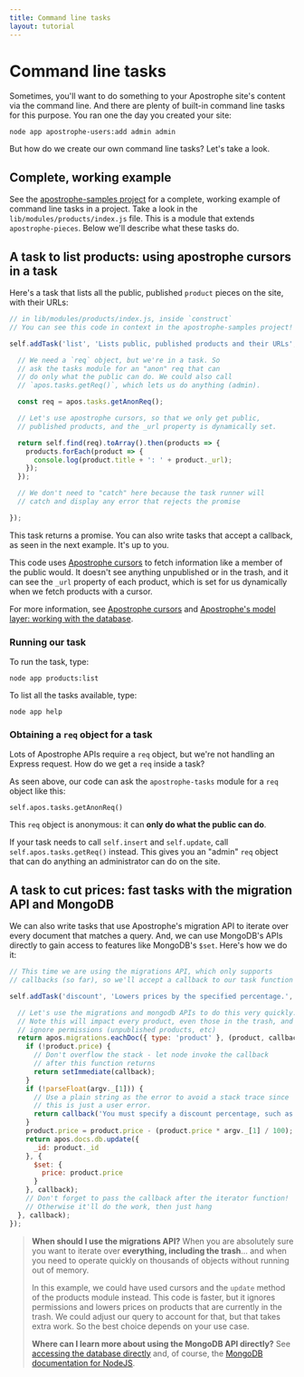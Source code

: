 ```yaml
---
title: Command line tasks
layout: tutorial
---
```


# Command line tasks

Sometimes, you'll want to do something to your Apostrophe site's content via the command line. And there are plenty of built-in command line tasks for this purpose. You ran one the day you created your site:

```text
node app apostrophe-users:add admin admin
```

But how do we create our own command line tasks? Let's take a look.

## Complete, working example

See the [apostrophe-samples project](https://github.com/apostrophecms/apostrophe-samples) for a complete, working example of command line tasks in a project. Take a look in the `lib/modules/products/index.js` file. This is a module that extends `apostrophe-pieces`. Below we'll describe what these tasks do.

## A task to list products: using apostrophe cursors in a task

Here's a task that lists all the public, published `product` pieces on the site, with their URLs:

```javascript
// in lib/modules/products/index.js, inside `construct`
// You can see this code in context in the apostrophe-samples project!

self.addTask('list', 'Lists public, published products and their URLs', (apos, argv) => {

  // We need a `req` object, but we're in a task. So
  // ask the tasks module for an "anon" req that can
  // do only what the public can do. We could also call
  // `apos.tasks.getReq()`, which lets us do anything (admin).

  const req = apos.tasks.getAnonReq();

  // Let's use apostrophe cursors, so that we only get public,
  // published products, and the _url property is dynamically set.

  return self.find(req).toArray().then(products => {
    products.forEach(product => {
      console.log(product.title + ': ' + product._url);
    });
  });

  // We don't need to "catch" here because the task runner will
  // catch and display any error that rejects the promise

});
```

This task returns a promise. You can also write tasks that accept a callback, as seen in the next example. It's up to you.

This code uses [Apostrophe cursors](https://apostrophecms.org/docs/tutorials/intermediate/cursors.html) to fetch information like a member of the public would. It doesn't see anything unpublished or in the trash, and it can see the `_url` property of each product, which is set for us dynamically when we fetch products with a cursor.

For more information, see [Apostrophe cursors](https://apostrophecms.org/docs/tutorials/intermediate/cursors.html) and [Apostrophe's model layer: working with the database](https://apostrophecms.org/docs/tutorials/intermediate/model-layer.html).

### Running our task

To run the task, type:

```text
node app products:list
```

To list all the tasks available, type:

```text
node app help
```

### Obtaining a `req` object for a task

Lots of Apostrophe APIs require a `req` object, but we're not handling an Express request. How do we get a `req` inside a task?

As seen above, our code can ask the `apostrophe-tasks` module for a `req` object like this:

`self.apos.tasks.getAnonReq()`

This `req` object is anonymous: it can **only do what the public can do**.

If your task needs to call `self.insert` and `self.update`, call `self.apos.tasks.getReq()` instead. This gives you an "admin" `req` object that can do anything an administrator can do on the site.

## A task to cut prices: fast tasks with the migration API and MongoDB

We can also write tasks that use Apostrophe's migration API to iterate over every document that matches a query. And, we can use MongoDB's APIs directly to gain access to features like MongoDB's `$set`. Here's how we do it:

```javascript
// This time we are using the migrations API, which only supports
// callbacks (so far), so we'll accept a callback to our task function

self.addTask('discount', 'Lowers prices by the specified percentage.', (apos, argv, callback) => {

  // Let's use the migrations and mongodb APIs to do this very quickly.
  // Note this will impact every product, even those in the trash, and
  // ignore permissions (unpublished products, etc)
  return apos.migrations.eachDoc({ type: 'product' }, (product, callback) => {
    if (!product.price) {
      // Don't overflow the stack - let node invoke the callback
      // after this function returns
      return setImmediate(callback);
    }
    if (!parseFloat(argv._[1])) {
      // Use a plain string as the error to avoid a stack trace since
      // this is just a user error.
      return callback('You must specify a discount percentage, such as 10. Do not use a % sign.');
    }
    product.price = product.price - (product.price * argv._[1] / 100);
    return apos.docs.db.update({
      _id: product._id
    }, {
      $set: {
        price: product.price
      }
    }, callback);
    // Don't forget to pass the callback after the iterator function!
    // Otherwise it'll do the work, then just hang
  }, callback);
});
```

> **When should I use the migrations API?** When you are absolutely sure you want to iterate over **everything, including the trash**... and when you need to operate quickly on thousands of objects without running out of memory.
>
> In this example, we could have used cursors and the `update` method of the products module instead. This code is faster, but it ignores permissions and lowers prices on products that are currently in the trash. We could adjust our query to account for that, but that takes extra work. So the best choice depends on your use case.
>
> **Where can I learn more about using the MongoDB API directly?** See [accessing the database directly](https://apostrophecms.org/docs/tutorials/intermediate/accessing-the-database-directly.html) and, of course, the [MongoDB documentation for NodeJS](http://mongodb.github.io/node-mongodb-native/).

